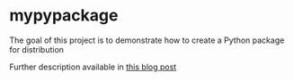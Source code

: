 # mypypackage
The goal of this project is to demonstrate how to create a Python package for distribution

Further description available in [this blog post](https://joaovicente.github.io/2020-06-16-packaging-a-python-project/)
